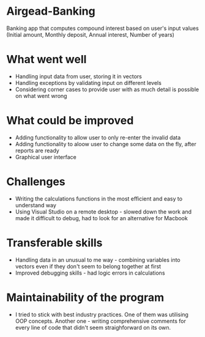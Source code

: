 # Airgead-Banking
Banking app that computes compound interest based on user's input values (Initial amount, Monthly deposit, Annual interest, Number of years)

# What went well
  * Handling input data from user, storing it in vectors
  * Handling exceptions by validating input on different levels
  * Considering corner cases to provide user with as much detail is possible on what went wrong
# What could be improved
  * Adding functionality to allow user to only re-enter the invalid data
  * Adding functionality to aloow user to change some data on the fly, after reports are ready
  * Graphical user interface
# Challenges
  * Writing the calculations functions in the most efficient and easy to understand way
  * Using Visual Studio on a remote desktop - slowed down the work and made it difficult to debug, had to look for an alternative for Macbook
# Transferable skills
  * Handling data in an unusual to me way - combining variables into vectors even if they don't seem to belong together at first
  * Improved debugging skills - had logic errors in calculations
# Maintainability of the program
  * I tried to stick with best industry practices. One of them was utilising OOP concepts. Another one - writing comprehensive comments for every line of code that didn't seem straighforward on its own.
